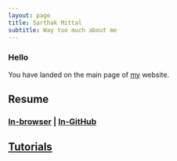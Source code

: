 ```yaml
---
layout: page
title: Sarthak Mittal
subtitle: Way too much about me
---
```


### Hello
You have landed on the main page of [my](/aboutme) website.

## Resume
### [In-browser](/resume.pdf) | [In-GitHub](https://github.com/sarthakmittal92/sarthakmittal92.github.io/blob/main/resume.pdf)
## [Tutorials](/tuts)